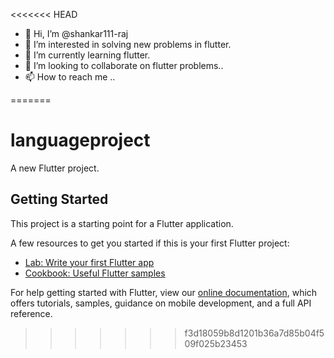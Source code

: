 <<<<<<< HEAD
- 👋 Hi, I’m @shankar111-raj
- 👀 I’m interested in solving new problems in flutter.
- 🌱 I’m currently learning flutter.
- 💞️ I’m looking to collaborate on flutter problems..
- 📫 How to reach me .. 

<!---
I am interested in flutter coding. Exploring new stuffs and helping others as well
--->
=======
# languageproject

A new Flutter project.

## Getting Started

This project is a starting point for a Flutter application.

A few resources to get you started if this is your first Flutter project:

- [Lab: Write your first Flutter app](https://flutter.dev/docs/get-started/codelab)
- [Cookbook: Useful Flutter samples](https://flutter.dev/docs/cookbook)

For help getting started with Flutter, view our
[online documentation](https://flutter.dev/docs), which offers tutorials,
samples, guidance on mobile development, and a full API reference.
>>>>>>> f3d18059b8d1201b36a7d85b04f509f025b23453
